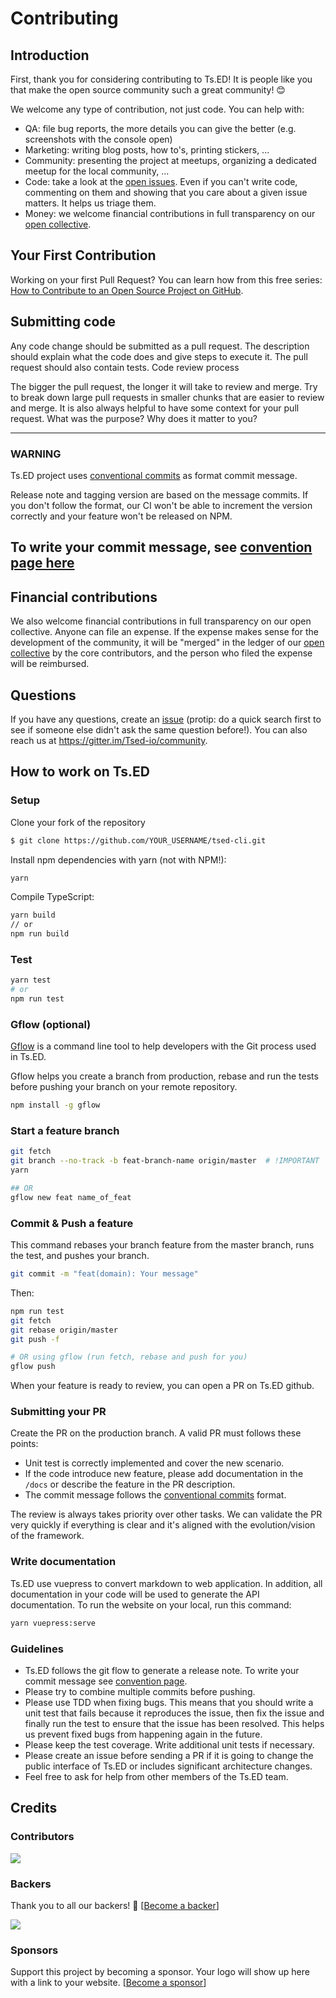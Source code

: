 # Contributing 
## Introduction

First, thank you for considering contributing to Ts.ED! It is people like you that make the open source community such a great community! 😊

We welcome any type of contribution, not just code. You can help with:

- QA: file bug reports, the more details you can give the better (e.g. screenshots with the console open)
- Marketing: writing blog posts, how to's, printing stickers, ...
- Community: presenting the project at meetups, organizing a dedicated meetup for the local community, ...
- Code: take a look at the [open issues](https://github.com/tsedio/tsed/issues). Even if you can't write code, commenting on them and showing that you care about a given issue matters. It helps us triage them.
- Money: we welcome financial contributions in full transparency on our [open collective](https://opencollective.com/tsed).

## Your First Contribution

Working on your first Pull Request? You can learn how from this free series: [How to Contribute to an Open Source Project on GitHub](https://egghead.io/series/how-to-contribute-to-an-open-source-project-on-github).

## Submitting code

Any code change should be submitted as a pull request. The description should explain what the code does and give steps to execute it. The pull request should also contain tests.
Code review process

The bigger the pull request, the longer it will take to review and merge. Try to break down large pull requests in smaller chunks that are easier to review and merge. It is also always helpful to have some context for your pull request. What was the purpose? Why does it matter to you?

---
### WARNING

Ts.ED project uses [conventional commits](https://www.conventionalcommits.org/en/v1.0.0-beta.4/) as format commit message.

Release note and tagging version are based on the message commits.
If you don't follow the format, our CI won't be able to increment the version correctly and your feature won't be released on NPM.

To write your commit message, see [convention page here](https://www.conventionalcommits.org/en/v1.0.0-beta.4/)
---

## Financial contributions

We also welcome financial contributions in full transparency on our open collective. Anyone can file an expense. If the expense makes sense for the development of the community, it will be "merged" in the ledger of our [open collective](https://opencollective.com/tsed) by the core contributors, and the person who filed the expense will be reimbursed.

## Questions

If you have any questions, create an [issue](https://github.com/tsedio/tsed/issues) (protip: do a quick search first to see if someone else didn't ask the same question before!). You can also reach us at https://gitter.im/Tsed-io/community.

## How to work on Ts.ED
### Setup

Clone your fork of the repository

```bash
$ git clone https://github.com/YOUR_USERNAME/tsed-cli.git
```

Install npm dependencies with yarn (not with NPM!):
```bash
yarn
```

Compile TypeScript:

```bash
yarn build
// or 
npm run build
```

### Test

```bash
yarn test
# or
npm run test
```

### Gflow (optional)

[Gflow](https://www.npmjs.com/package/gflow) is a command line tool to help developers with the Git process used in Ts.ED.

Gflow helps you create a branch from production, rebase and run the tests before pushing your branch on your remote repository.

```bash
npm install -g gflow
```

### Start a feature branch

```bash
git fetch
git branch --no-track -b feat-branch-name origin/master  # !IMPORTANT
yarn

## OR
gflow new feat name_of_feat
```

### Commit & Push a feature

This command rebases your branch feature from the master branch, runs the test, and pushes your branch.

```bash
git commit -m "feat(domain): Your message"
```

Then:
```bash
npm run test
git fetch
git rebase origin/master
git push -f

# OR using gflow (run fetch, rebase and push for you)
gflow push
```

When your feature is ready to review, you can open a PR on Ts.ED github.

### Submitting your PR

Create the PR on the production branch. A valid PR must follows these points:

- Unit test is correctly implemented and cover the new scenario.
- If the code introduce new feature, please add documentation in the `/docs` or describe the feature in the PR description.
- The commit message follows the [conventional commits](https://www.conventionalcommits.org/en/v1.0.0-beta.4/) format.

The review is always takes priority over other tasks. We can validate the PR very quickly if everything is clear and it's aligned with the evolution/vision of the framework.

### Write documentation

Ts.ED use vuepress to convert markdown to web application. In addition, all documentation in your code will be used to generate
the API documentation. To run the website on your local, run this command:

```sh
yarn vuepress:serve
```

### Guidelines

- Ts.ED follows the git flow to generate a release note. To write your commit message see [convention page](https://docs.google.com/document/d/1QrDFcIiPjSLDn3EL15IJygNPiHORgU1_OOAqWjiDU5Y/edit).
- Please try to combine multiple commits before pushing.
- Please use TDD when fixing bugs. This means that you should write a unit test that fails because it reproduces the issue, then fix the issue and finally run the test to ensure that the issue has been resolved. This helps us prevent fixed bugs from happening again in the future.
- Please keep the test coverage. Write additional unit tests if necessary.
- Please create an issue before sending a PR if it is going to change the public interface of Ts.ED or includes significant architecture changes.
- Feel free to ask for help from other members of the Ts.ED team.

## Credits
### Contributors

<a href="https://github.com/tsedio/ts-express-decorators/graphs/contributors"><img src="https://opencollective.com/tsed/contributors.svg?width=890" /></a>


### Backers

Thank you to all our backers! 🙏 [[Become a backer](https://opencollective.com/tsed#backer)]

<a href="https://opencollective.com/tsed#backers" target="_blank"><img src="https://opencollective.com/tsed/backers.svg?width=890"></a>


### Sponsors

Support this project by becoming a sponsor. Your logo will show up here with a link to your website. [[Become a sponsor](https://opencollective.com/tsed#sponsor)]

<!-- This `CONTRIBUTING.md` is based on @nayafia's template https://github.com/nayafia/contributing-template -->
